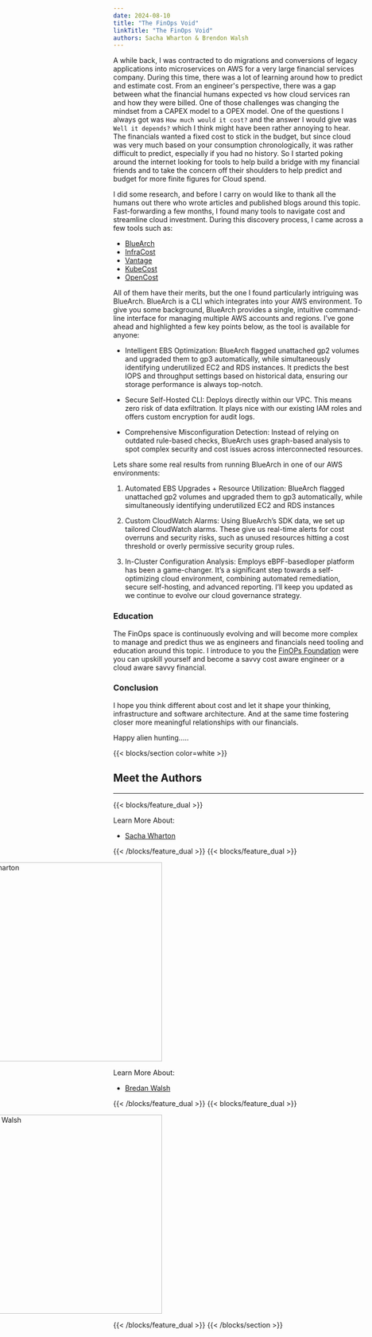 ```yaml
---
date: 2024-08-10
title: "The FinOps Void"
linkTitle: "The FinOps Void"
authors: Sacha Wharton & Brendon Walsh
---
```


<!-- <div class="col-center">
<img src="/images/orteliuspi-part3.png" alt="raspberry-pi-4b" height="300px" width="650px" />
</div>
<p></p> -->

A while back, I was contracted to do migrations and conversions of legacy applications into microservices on AWS for a very large financial services company. During this time, there was a lot of learning around how to predict and estimate cost. From an engineer's perspective, there was a gap between what the financial humans expected vs how cloud services ran and how they were billed. One of those challenges was changing the mindset from a CAPEX model to a OPEX model. One of the questions I always got was `How much would it cost?` and the answer I would give was `Well it depends?` which I think might have been rather annoying to hear. The financials wanted a fixed cost to stick in the budget, but since cloud was very much based on your consumption chronologically, it was rather difficult to predict, especially if you had no history. So I started poking around the internet looking for tools to help build a bridge with my financial friends and to take the concern off their shoulders to help predict and budget for more finite figures for Cloud spend.

I did some research, and before I carry on would like to thank all the humans out there who wrote articles and published blogs around this topic. Fast-forwarding a few months, I found many tools to navigate cost and streamline cloud investment. During this discovery process, I came across a few tools such as:

- [BlueArch](https://bluearch.io/)
- [InfraCost](https://www.infracost.io/)
- [Vantage](https://www.vantage.sh/)
- [KubeCost](https://kubecost.com/)
- [OpenCost](https://www.opencost.io/)

All of them have their merits, but the one I found particularly intriguing was BlueArch. BlueArch is a CLI which integrates into your AWS environment. To give you some background, BlueArch provides a single, intuitive command-line interface for managing multiple AWS accounts and regions. I’ve gone ahead and highlighted a few key points below, as the tool is available for anyone:

- Intelligent EBS Optimization: BlueArch flagged unattached gp2 volumes and upgraded them to gp3 automatically, while simultaneously  identifying underutilized EC2 and RDS instances. It predicts the best IOPS and throughput settings based on historical data, ensuring our storage performance is always top-notch.

- Secure Self-Hosted CLI: Deploys directly within our VPC. This means zero risk of data exfiltration. It plays nice with our existing IAM roles and offers custom encryption for audit logs.

- Comprehensive Misconfiguration Detection: Instead of relying on outdated rule-based checks, BlueArch uses graph-based analysis to spot complex security and cost issues across interconnected resources.

Lets share some real results from running BlueArch in one of our AWS environments:

1. Automated EBS Upgrades + Resource Utilization: BlueArch flagged unattached gp2 volumes and upgraded them to gp3 automatically, while simultaneously identifying underutilized EC2 and RDS instances

2. Custom CloudWatch Alarms: Using BlueArch’s SDK data, we set up tailored CloudWatch alarms. These give us real-time alerts for cost overruns and security risks, such as unused resources hitting a cost threshold or overly permissive security group rules.

3. In-Cluster Configuration Analysis: Employs eBPF-basedloper platform has been a game-changer. It’s a significant step towards a self-optimizing cloud environment, combining automated remediation, secure self-hosting, and advanced reporting. I’ll keep you updated as we continue to evolve our cloud governance strategy.

### Education

The FinOps space is continuously evolving and will become more complex to manage and predict thus we as engineers and financials need tooling and education around this topic. I introduce to you the [FinOPs Foundation](https://www.finops.org/) were you can upskill yourself and become a savvy cost aware engineer or a cloud aware savvy financial.

### Conclusion

I hope you think different about cost and let it shape your thinking, infrastructure and software architecture. And at the same time fostering closer more meaningful relationships with our financials.

Happy alien hunting.....

<!-- ### Next Steps

[How to Bake an Ortelius Pi | Part 8 | Architecture So Far](https://ortelius.io/blog/2024/08/10/how-to-bake-an-ortelius-pi-part-4-Cloudflare-Certificates-and-Traefik/) -->

{{< blocks/section color=white >}}

<h2 class="text-left">Meet the Authors</h2>
<hr>

{{< blocks/feature_dual >}}

Learn More About:
- [Sacha Wharton](https://linktr.ee/sachawharton)

{{< /blocks/feature_dual >}}
{{< blocks/feature_dual >}}

<div style="position:relative;left:-60%">
<img src="/images/sacha.jpg" alt="Sachawharton" height="400px" width="400px" />
</div>

Learn More About:
- [Bredan Walsh](https://www.linkedin.com/in/brendan-mackin-walsh/)

{{< /blocks/feature_dual >}}
{{< blocks/feature_dual >}}

<div style="position:relative;left:-60%">
<img src="/images/brendan-walsh.jpg" alt="Brendan Walsh" height="400px" width="400px" />
</div>


{{< /blocks/feature_dual >}}
{{< /blocks/section >}}

